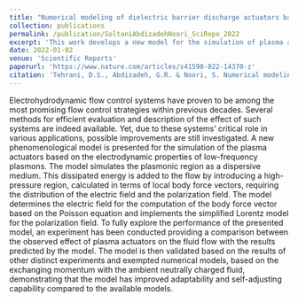 ```yaml
---
title: "Numerical modeling of dielectric barrier discharge actuators based on the properties of low-frequency plasmons"
collection: publications
permalink: /publication/SoltaniAbdizadehNoori_SciRepo_2022
excerpt: 'This work develops a new model for the simulation of plasma actuators and demonstrates the abilities of the model.'
date: 2022-01-02
venue: 'Scientific Reports'
paperurl: 'https://www.nature.com/articles/s41598-022-14370-z'
citation: 'Tehrani, D.S., Abdizadeh, G.R. & Noori, S. Numerical modeling of dielectric barrier discharge actuators based on the properties of low-frequency plasmons. Sci Rep 12, 10378 (2022).'
---
```


Electrohydrodynamic flow control systems have proven to be among the most promising flow control strategies within previous decades. Several methods for efficient evaluation and description of the effect of such systems are indeed available. Yet, due to these systems’ critical role in various applications, possible improvements are still investigated. A new phenomenological model is presented for the simulation of the plasma actuators based on the electrodynamic properties of low-frequency plasmons. The model simulates the plasmonic region as a dispersive medium. This dissipated energy is added to the flow by introducing a high-pressure region, calculated in terms of local body force vectors, requiring the distribution of the electric field and the polarization field. The model determines the electric field for the computation of the body force vector based on the Poisson equation and implements the simplified Lorentz model for the polarization field. To fully explore the performance of the presented model, an experiment has been conducted providing a comparison between the observed effect of plasma actuators on the fluid flow with the results predicted by the model. The model is then validated based on the results of other distinct experiments and exempted numerical models, based on the exchanging momentum with the ambient neutrally charged fluid, demonstrating that the model has improved adaptability and self-adjusting capability compared to the available models.
